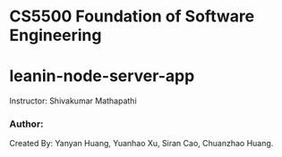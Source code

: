 # CS5500 Foundation of Software Engineering

# leanin-node-server-app

Instructor: Shivakumar Mathapathi

### Author:
Created By: 
Yanyan Huang, Yuanhao Xu, Siran Cao, Chuanzhao Huang.


